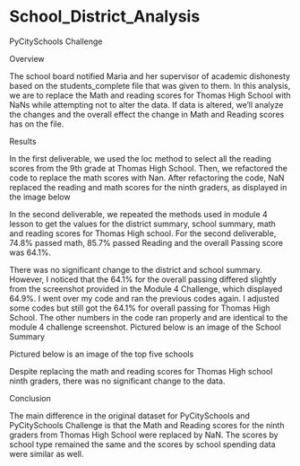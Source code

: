 # School_District_Analysis
PyCitySchools Challenge

Overview 

The school board notified Maria and her supervisor of academic dishonesty based on the students_complete file that was given to them. In this analysis, we are to replace the Math and reading scores for Thomas High School with NaNs while attempting not to alter the data. If data is altered, we’ll analyze the changes and the overall effect the change in Math and Reading scores has on the file.

Results

In the first deliverable, we used the loc method to select all the reading scores from the 9th grade at Thomas High School. Then, we refactored the code to replace the math scores with Nan. After refactoring the code, NaN replaced the reading and math scores for the ninth graders, as displayed in the image below
 
In the second deliverable, we repeated the methods used in module 4 lesson to get the values for the district summary, school summary, math and reading scores for Thomas High school. For the second deliverable, 74.8% passed math, 85.7% passed Reading and the overall Passing score was 64.1%. 
 
There was no significant change to the district and school summary. However, I noticed that the 64.1% for the overall passing differed slightly from the screenshot provided in the Module 4 Challenge, which displayed 64.9%. I went over my code and ran the previous codes again. I adjusted some codes but still got the 64.1% for overall passing for Thomas High School. The other numbers in the code ran properly and are identical to the module 4 challenge screenshot. 
Pictured below is an image of the School Summary
 
Pictured below is an image of the top five schools 

Despite replacing the math and reading scores for Thomas High school ninth graders, there was no significant change to the data. 

Conclusion

The main difference in the original dataset for PyCitySchools and PyCitySchools Challenge is that the Math and Reading scores for the ninth graders from Thomas High School were replaced by NaN. The scores by school type remained the same and the scores by school spending data were similar as well. 


